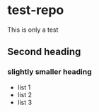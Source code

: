 # test-repo
This is only a test

## Second heading
### slightly smaller heading

* list 1
* list 2
* list 3
